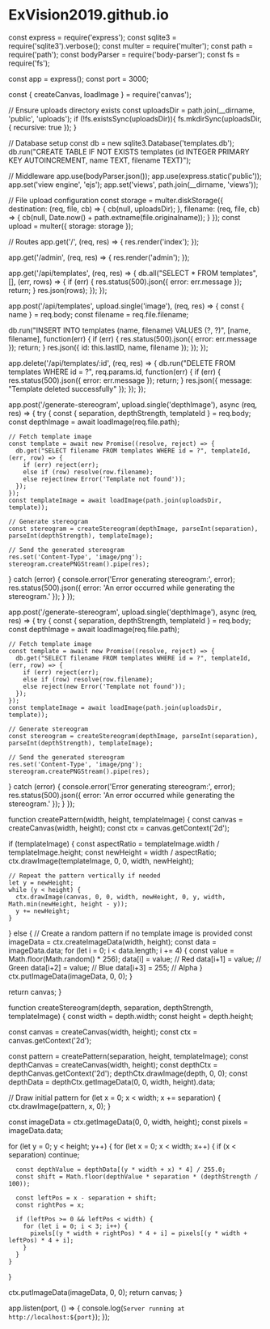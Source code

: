 # ExVision2019.github.io
const express = require('express');
const sqlite3 = require('sqlite3').verbose();
const multer = require('multer');
const path = require('path');
const bodyParser = require('body-parser');
const fs = require('fs');

const app = express();
const port = 3000;

const { createCanvas, loadImage } = require('canvas');

// Ensure uploads directory exists
const uploadsDir = path.join(__dirname, 'public', 'uploads');
if (!fs.existsSync(uploadsDir)){
    fs.mkdirSync(uploadsDir, { recursive: true });
}

// Database setup
const db = new sqlite3.Database('templates.db');
db.run("CREATE TABLE IF NOT EXISTS templates (id INTEGER PRIMARY KEY AUTOINCREMENT, name TEXT, filename TEXT)");

// Middleware
app.use(bodyParser.json());
app.use(express.static('public'));
app.set('view engine', 'ejs');
app.set('views', path.join(__dirname, 'views'));

// File upload configuration
const storage = multer.diskStorage({
  destination: (req, file, cb) => {
    cb(null, uploadsDir);
  },
  filename: (req, file, cb) => {
    cb(null, Date.now() + path.extname(file.originalname));
  }
});
const upload = multer({ storage: storage });

// Routes
app.get('/', (req, res) => {
  res.render('index');
});

app.get('/admin', (req, res) => {
  res.render('admin');
});

app.get('/api/templates', (req, res) => {
  db.all("SELECT * FROM templates", [], (err, rows) => {
    if (err) {
      res.status(500).json({ error: err.message });
      return;
    }
    res.json(rows);
  });
});

app.post('/api/templates', upload.single('image'), (req, res) => {
  const { name } = req.body;
  const filename = req.file.filename;
  
  db.run("INSERT INTO templates (name, filename) VALUES (?, ?)", [name, filename], function(err) {
    if (err) {
      res.status(500).json({ error: err.message });
      return;
    }
    res.json({ id: this.lastID, name, filename });
  });
});

app.delete('/api/templates/:id', (req, res) => {
  db.run("DELETE FROM templates WHERE id = ?", req.params.id, function(err) {
    if (err) {
      res.status(500).json({ error: err.message });
      return;
    }
    res.json({ message: "Template deleted successfully" });
  });
});

app.post('/generate-stereogram', upload.single('depthImage'), async (req, res) => {
  try {
    const { separation, depthStrength, templateId } = req.body;
    const depthImage = await loadImage(req.file.path);
    
    // Fetch template image
    const template = await new Promise((resolve, reject) => {
      db.get("SELECT filename FROM templates WHERE id = ?", templateId, (err, row) => {
        if (err) reject(err);
        else if (row) resolve(row.filename);
        else reject(new Error('Template not found'));
      });
    });
    const templateImage = await loadImage(path.join(uploadsDir, template));

    // Generate stereogram
    const stereogram = createStereogram(depthImage, parseInt(separation), parseInt(depthStrength), templateImage);

    // Send the generated stereogram
    res.set('Content-Type', 'image/png');
    stereogram.createPNGStream().pipe(res);
  } catch (error) {
    console.error('Error generating stereogram:', error);
    res.status(500).json({ error: 'An error occurred while generating the stereogram.' });
  }
});

app.post('/generate-stereogram', upload.single('depthImage'), async (req, res) => {
  try {
    const { separation, depthStrength, templateId } = req.body;
    const depthImage = await loadImage(req.file.path);
    
    // Fetch template image
    const template = await new Promise((resolve, reject) => {
      db.get("SELECT filename FROM templates WHERE id = ?", templateId, (err, row) => {
        if (err) reject(err);
        else if (row) resolve(row.filename);
        else reject(new Error('Template not found'));
      });
    });
    const templateImage = await loadImage(path.join(uploadsDir, template));

    // Generate stereogram
    const stereogram = createStereogram(depthImage, parseInt(separation), parseInt(depthStrength), templateImage);

    // Send the generated stereogram
    res.set('Content-Type', 'image/png');
    stereogram.createPNGStream().pipe(res);
  } catch (error) {
    console.error('Error generating stereogram:', error);
    res.status(500).json({ error: 'An error occurred while generating the stereogram.' });
  }
});

function createPattern(width, height, templateImage) {
  const canvas = createCanvas(width, height);
  const ctx = canvas.getContext('2d');

  if (templateImage) {
    const aspectRatio = templateImage.width / templateImage.height;
    const newHeight = width / aspectRatio;
    ctx.drawImage(templateImage, 0, 0, width, newHeight);
    
    // Repeat the pattern vertically if needed
    let y = newHeight;
    while (y < height) {
      ctx.drawImage(canvas, 0, 0, width, newHeight, 0, y, width, Math.min(newHeight, height - y));
      y += newHeight;
    }
  } else {
    // Create a random pattern if no template image is provided
    const imageData = ctx.createImageData(width, height);
    const data = imageData.data;
    for (let i = 0; i < data.length; i += 4) {
      const value = Math.floor(Math.random() * 256);
      data[i] = value;     // Red
      data[i+1] = value;   // Green
      data[i+2] = value;   // Blue
      data[i+3] = 255;     // Alpha
    }
    ctx.putImageData(imageData, 0, 0);
  }

  return canvas;
}

function createStereogram(depth, separation, depthStrength, templateImage) {
  const width = depth.width;
  const height = depth.height;

  const canvas = createCanvas(width, height);
  const ctx = canvas.getContext('2d');

  const pattern = createPattern(separation, height, templateImage);
  const depthCanvas = createCanvas(width, height);
  const depthCtx = depthCanvas.getContext('2d');
  depthCtx.drawImage(depth, 0, 0);
  const depthData = depthCtx.getImageData(0, 0, width, height).data;

  // Draw initial pattern
  for (let x = 0; x < width; x += separation) {
    ctx.drawImage(pattern, x, 0);
  }

  const imageData = ctx.getImageData(0, 0, width, height);
  const pixels = imageData.data;

  for (let y = 0; y < height; y++) {
    for (let x = 0; x < width; x++) {
      if (x < separation) continue;

      const depthValue = depthData[(y * width + x) * 4] / 255.0;
      const shift = Math.floor(depthValue * separation * (depthStrength / 100));
      
      const leftPos = x - separation + shift;
      const rightPos = x;

      if (leftPos >= 0 && leftPos < width) {
        for (let i = 0; i < 3; i++) {
          pixels[(y * width + rightPos) * 4 + i] = pixels[(y * width + leftPos) * 4 + i];
        }
      }
    }
  }

  ctx.putImageData(imageData, 0, 0);
  return canvas;
}

app.listen(port, () => {
  console.log(`Server running at http://localhost:${port}`);
});
